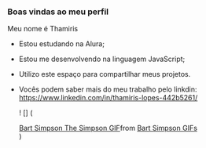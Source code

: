 ### Boas vindas ao meu perfil
Meu nome é Thamiris
- Estou estudando na Alura;
- Estou me desenvolvendo na linguagem JavaScript;
- Utilizo este espaço para compartilhar meus projetos.

- Vocês podem saber mais do meu trabalho pelo linkdin: https://www.linkedin.com/in/thamiris-lopes-442b5261/

  ! [] (<div class="tenor-gif-embed" data-postid="16350492" data-share-method="host" data-aspect-ratio="0.8" data-width="100%"><a href="https://tenor.com/view/bart-simpson-the-simpson-lockjaw-head-shaking-gif-16350492">Bart Simpson The Simpson GIF</a>from <a href="https://tenor.com/search/bart+simpson-gifs">Bart Simpson GIFs</a></div> <script type="text/javascript" async src="https://tenor.com/embed.js"></script>)
